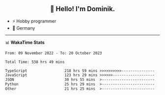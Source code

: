<h2 align="center">👋 Hello! I'm Dominik.</h2>

- ⚡ Hobby programmer
- 📍 Germany

---
📊 **WakaTime Stats**
<!--START_SECTION:waka-->

```txt
From: 09 November 2022 - To: 20 October 2023

Total Time: 538 hrs 49 mins

TypeScript                 218 hrs 59 mins >>>>>>>>>>---------------   40.64 %
JavaScript                 123 hrs 29 mins >>>>>>-------------------   22.92 %
JSON                       30 hrs 55 mins  >------------------------   05.74 %
Python                     25 hrs 29 mins  >------------------------   04.73 %
Other                      21 hrs 25 mins  >------------------------   03.98 %
```

<!--END_SECTION:waka-->
